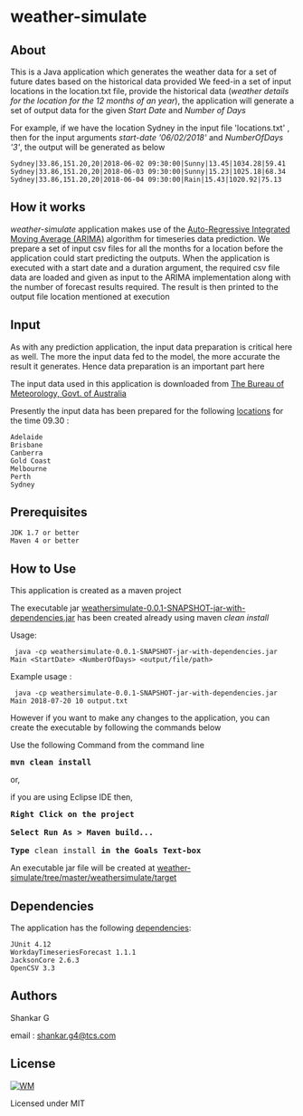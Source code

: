 # weather-simulate

## About

This is a Java application which generates the weather data for a set of future dates based on the historical data provided
We feed-in a set of input locations in the location.txt file, provide the historical data (*weather details for the location for the 12 months of an year*), the application will generate a set of output data for the given *Start Date* and *Number of Days*

For example, if we have the location Sydney in the input file 'locations.txt' , then for the input arguments *start-date '06/02/2018'* and *NumberOfDays '3'*, the output will be generated as below

```
Sydney|33.86,151.20,20|2018-06-02 09:30:00|Sunny|13.45|1034.28|59.41
Sydney|33.86,151.20,20|2018-06-03 09:30:00|Sunny|15.23|1025.18|68.34
Sydney|33.86,151.20,20|2018-06-04 09:30:00|Rain|15.43|1020.92|75.13
```

## How it works

*weather-simulate* application makes use of the [Auto-Regressive Integrated Moving Average (ARIMA)](https://en.wikipedia.org/wiki/Autoregressive_integrated_moving_average) algorithm for timeseries data prediction. 
We prepare a set of input csv files for all the months for a location before the application could start predicting the outputs. 
When the application is executed with a start date and a duration argument, the required csv file data are loaded and given as input to the ARIMA implementation along with the number of forecast results required. 
The result is then printed to the output file location mentioned at execution


## Input
As with any prediction application, the input data preparation is critical here as well. The more the input data fed to the model, the more accurate the result it generates. 
Hence data preparation is an important part here

The input data used in this application is downloaded from [The Bureau of Meteorology, Govt. of Australia ](http://www.bom.gov.au/climate/dwo/) 

Presently the input data has been prepared for the following [locations](https://github.com/shankar-g4/weather-simulate/blob/master/weathersimulate/src/main/resources/locations.txt) for the time 09.30 :
```
Adelaide
Brisbane
Canberra
Gold Coast
Melbourne
Perth
Sydney
```

## Prerequisites
```
JDK 1.7 or better
Maven 4 or better
```
## How to Use
This application is created as a maven project


The executable jar [weathersimulate-0.0.1-SNAPSHOT-jar-with-dependencies.jar](https://github.com/shankar-g4/weather-simulate/tree/master/weathersimulate/target) has been created already using maven *clean install*

Usage:
```
 java -cp weathersimulate-0.0.1-SNAPSHOT-jar-with-dependencies.jar Main <StartDate> <NumberOfDays> <output/file/path>
```

Example usage :
```
 java -cp weathersimulate-0.0.1-SNAPSHOT-jar-with-dependencies.jar Main 2018-07-20 10 output.txt
```
However if you want to make any changes to the application, you can create the executable by following the commands below

Use the following Command from the command line
<pre>
<b>mvn clean install</b>
</pre>
or,

if you are using Eclipse IDE then,
<pre>
<b>Right Click on the project</b>

<b>Select Run As > Maven build...</b>

<b>Type</b> clean install <b>in the Goals Text-box</b>
</pre>
An executable jar file will be created at [weather-simulate/tree/master/weathersimulate/target](https://github.com/shankar-g4/weather-simulate/tree/master/weathersimulate/target)

## Dependencies

The application has the following [dependencies](https://github.com/shankar-g4/weather-simulate/blob/master/weathersimulate/pom.xml):
```
JUnit 4.12
WorkdayTimeseriesForecast 1.1.1
JacksonCore 2.6.3
OpenCSV 3.3
```

## Authors

Shankar G

email : shankar.g4@tcs.com


## License
[![WM](https://upload.wikimedia.org/wikipedia/commons/f/f8/License_icon-mit-88x31-2.svg)](https://github.com/shankar-g4/weather-simulate/blob/master/LICENSE)

Licensed under MIT
